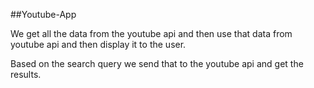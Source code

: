 ##Youtube-App

We get all the data from the youtube api and then use that data from youtube api and then display it to the user.


Based on the search query we send that to the youtube api and get the results.
